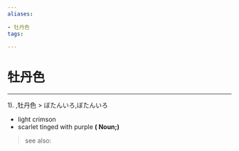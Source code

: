 ```yaml
---
aliases:
    
- 牡丹色
tags:
    
---
```


# 牡丹色
---
1).
,牡丹色 > ぼたんいろ,ぼたんいろ

- light crimson
- scarlet tinged with purple
**( Noun;)**
> see also: 
            